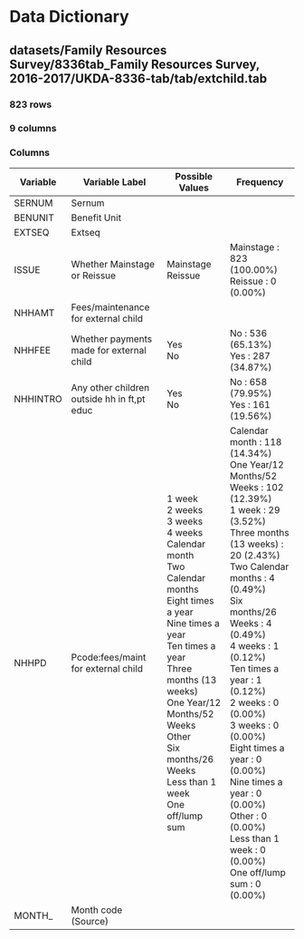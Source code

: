# Data Dictionary

## datasets/Family Resources Survey/8336tab_Family Resources Survey, 2016-2017/UKDA-8336-tab/tab/extchild.tab

### 823 rows

### 9 columns

### Columns

| Variable | Variable Label | Possible Values | Frequency |
| --- | --- | --- | --- |
| SERNUM | Sernum |  |  |
| BENUNIT | Benefit Unit |  |  |
| EXTSEQ | Extseq |  |  |
| ISSUE | Whether Mainstage or Reissue | Mainstage <br/>Reissue  | Mainstage : 823 (100.00%)<br/>Reissue : 0 (0.00%) |
| NHHAMT | Fees/maintenance for external child |  |  |
| NHHFEE | Whether payments made for external child | Yes <br/>No  | No : 536 (65.13%)<br/>Yes : 287 (34.87%) |
| NHHINTRO | Any other children outside hh in ft,pt educ | Yes <br/>No  | No : 658 (79.95%)<br/>Yes : 161 (19.56%) |
| NHHPD | Pcode:fees/maint for external child | 1 week <br/>2 weeks <br/>3 weeks <br/>4 weeks <br/>Calendar month <br/>Two Calendar months <br/>Eight times a year <br/>Nine times a year <br/>Ten times a year <br/>Three months (13 weeks) <br/>One Year/12  Months/52 Weeks <br/>Other <br/>Six months/26 Weeks <br/>Less than 1 week <br/>One off/lump sum  | Calendar month : 118 (14.34%)<br/>One Year/12  Months/52 Weeks : 102 (12.39%)<br/>1 week : 29 (3.52%)<br/>Three months (13 weeks) : 20 (2.43%)<br/>Two Calendar months : 4 (0.49%)<br/>Six months/26 Weeks : 4 (0.49%)<br/>4 weeks : 1 (0.12%)<br/>Ten times a year : 1 (0.12%)<br/>2 weeks : 0 (0.00%)<br/>3 weeks : 0 (0.00%)<br/>Eight times a year : 0 (0.00%)<br/>Nine times a year : 0 (0.00%)<br/>Other : 0 (0.00%)<br/>Less than 1 week : 0 (0.00%)<br/>One off/lump sum : 0 (0.00%) |
| MONTH_ | Month code (Source) |  |  |
